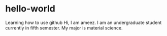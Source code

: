 # hello-world
Learning how to use github
Hi, I am ameez. I am an undergraduate student currently in fifth semester. My major is material science.
